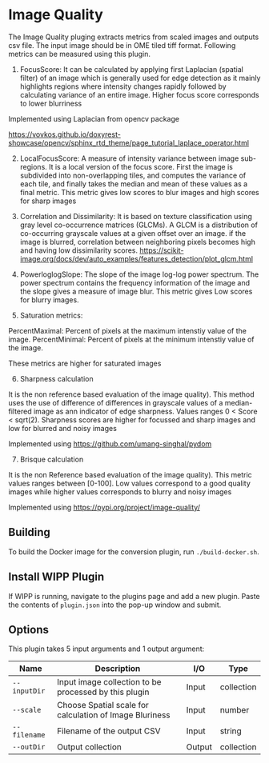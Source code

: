 # Image Quality

The Image Quality pluging extracts metrics from scaled images and outputs csv file. The input image should be in OME tiled tiff format. Following metrics can be measured using this plugin.

1) FocusScore: It can be calculated by applying first Laplacian (spatial filter) of an image which is generally used for edge detection as it mainly highlights regions where intensity changes rapidly followed by calculating variance of an entire image. Higher focus score corresponds to lower blurriness

Implemented using Laplacian from opencv package 

https://vovkos.github.io/doxyrest-showcase/opencv/sphinx_rtd_theme/page_tutorial_laplace_operator.html


2) LocalFocusScore: A measure of intensity variance between image sub-regions. It is a local version of the focus score. First the image is subdivided into non-overlapping tiles, and computes the variance of each tile, and finally takes the median and mean of these values as a final metric. This metric gives low scores to blur images and high scores for sharp images


3) Correlation and Dissimilarity: It is based on texture classification using gray level co-occurrence matrices (GLCMs). A GLCM is a distribution of co-occurring grayscale values at a given offset over an image. if the image is blurred, correlation between neighboring pixels becomes high and having low dissimilarity scores.
https://scikit-image.org/docs/dev/auto_examples/features_detection/plot_glcm.html


4) PowerloglogSlope: The slope of the image log-log power spectrum. The power spectrum contains the frequency information of the image and the slope gives a measure of image blur. This metric gives Low scores for blurry images.

5) Saturation metrics:

PercentMaximal: Percent of pixels at the maximum intenstiy value of the image.
PercentMinimal: Percent of pixels at the minimum intenstiy value of the image.

These metrics are higher for saturated images

6) Sharpness calculation

It is the non reference based evaluation of the image quality). This method uses the use of difference of differences in grayscale values of a 
median-filtered image as ann indicator of edge sharpness. Values ranges 0 < Score < sqrt(2). Sharpness scores are higher for focussed and sharp images and low for blurred and noisy images

Implemented using https://github.com/umang-singhal/pydom

7) Brisque calculation

It is the non Reference based evaluation of the image quality). This metric values ranges between [0-100]. Low values correspond to a good quality images while higher values corresponds to blurry and noisy images

Implemented using https://pypi.org/project/image-quality/



## Building

To build the Docker image for the conversion plugin, run
`./build-docker.sh`.

## Install WIPP Plugin

If WIPP is running, navigate to the plugins page and add a new plugin. Paste the
contents of `plugin.json` into the pop-up window and submit.

## Options

This plugin takes 5 input arguments and
1 output argument:

| Name          | Description             | I/O    | Type   |
|---------------|-------------------------|--------|--------|
| `--inputDir` | Input image collection to be processed by this plugin | Input | collection |
| `--scale` | Choose Spatial scale for calculation of Image Bluriness | Input | number |
| `--filename` | Filename of the output CSV | Input | string |
| `--outDir` | Output collection | Output | collection |

